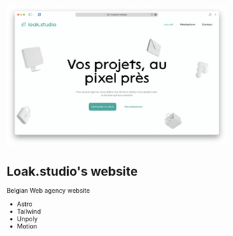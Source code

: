 ![](./.github/screenshot.png)

# Loak.studio's website

Belgian Web agency website

- Astro
- Tailwind
- Unpoly
- Motion

